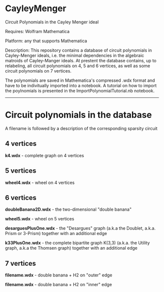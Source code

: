 # CayleyMenger
Circuit Polynomials in the Cayley Menger ideal

Requires: Wolfram Mathematica

Platform: any that supports Mathematica

Description: This repository contains a database of circuit polynomials in Cayley-Menger ideals, i.e. the minimal dependencies in the algebraic matroids of Cayley-Manger ideals. At prestent the database contains, up to relabeling, all circuit polynomials on 4, 5 and 6 vertices, as well as some circuit polynomials on 7 vertices.

The polynomials are saved in Mathematica's compressed .wdx format and have to be indivitually imported into a notebook.
A tutorial on how to import the poylnomials is presented in the ImportPolynomialTutorial.nb notebook.

---

<h1>Circuit polynomials in the database</h1>

A filename is followed by a description of the corresponding sparsity circuit

<h2>4 vertices</h2>

<b>k4.wdx</b> - complete graph on 4 vertices

<h2>5 vertices</h2>

<b>wheel4.wdx</b> - wheel on 4 vertices

<h2>6 vertices</h2>
  
<b>doubleBanana2D.wdx</b> - the two-dimensional "double banana"

<b>wheel5.wdx</b> - wheel on 5 vertices

<b>desarguesPlusOne.wdx</b> - the "Desargues" graph (a.k.a the Doublet, a.k.a. Prism or 3-Prism) together with an additional edge

<b>k33PlusOne.wdx</b> - the complete bipartite graph K(3,3) (a.k.a. the Utility graph, a.k.a the Thomsen graph) together with an additional edge

<h2>7 vertices</h2>

<b>filename.wdx</b> - double banana + H2 on "outer" edge

<b>filename.wdx</b> - double banana + H2 on "inner" edge

